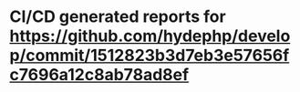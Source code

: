 # CI/CD generated reports for https://github.com/hydephp/develop/commit/1512823b3d7eb3e57656fc7696a12c8ab78ad8ef
